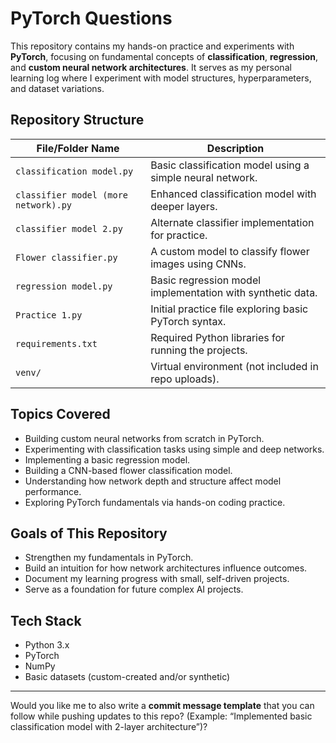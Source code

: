 # PyTorch Questions

This repository contains my hands-on practice and experiments with **PyTorch**, focusing on fundamental concepts of **classification**, **regression**, and **custom neural network architectures**. It serves as my personal learning log where I experiment with model structures, hyperparameters, and dataset variations.

## Repository Structure
| File/Folder Name                     | Description                                                      |
|--------------------------------------|------------------------------------------------------------------|
| `classification model.py`            | Basic classification model using a simple neural network.        |
| `classifier model (more network).py` | Enhanced classification model with deeper layers.                |
| `classifier model 2.py`              | Alternate classifier implementation for practice.                |
| `Flower classifier.py`               | A custom model to classify flower images using CNNs.             |
| `regression model.py`                | Basic regression model implementation with synthetic data.       |
| `Practice 1.py`                      | Initial practice file exploring basic PyTorch syntax.            |
| `requirements.txt`                   | Required Python libraries for running the projects.              |
| `venv/`                              | Virtual environment (not included in repo uploads).              |

## Topics Covered
- Building custom neural networks from scratch in PyTorch.
- Experimenting with classification tasks using simple and deep networks.
- Implementing a basic regression model.
- Building a CNN-based flower classification model.
- Understanding how network depth and structure affect model performance.
- Exploring PyTorch fundamentals via hands-on coding practice.

## Goals of This Repository
- Strengthen my fundamentals in PyTorch.
- Build an intuition for how network architectures influence outcomes.
- Document my learning progress with small, self-driven projects.
- Serve as a foundation for future complex AI projects.

## Tech Stack
- Python 3.x
- PyTorch
- NumPy
- Basic datasets (custom-created and/or synthetic)

---

Would you like me to also write a **commit message template** that you can follow while pushing updates to this repo? (Example: “Implemented basic classification model with 2-layer architecture”)?

